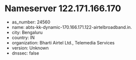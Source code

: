 # Nameserver 122.171.166.170

* as_number: 24560
* name: abts-kk-dynamic-170.166.171.122-airtelbroadband.in.
* city: Bengaluru
* country: IN
* organization: Bharti Airtel Ltd., Telemedia Services
* version: Unknown
* dnssec: false
